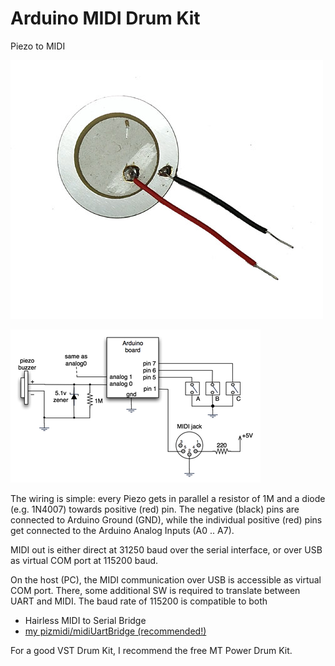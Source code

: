 # Arduino MIDI Drum Kit

Piezo to MIDI

![alt text](piezo.jpg "Piezo")

![alt text](wiring.png "Wiring")

The wiring is simple: every Piezo gets in parallel a resistor of 1M and 
a diode (e.g. 1N4007) towards positive (red) pin.
The negative (black) pins are connected to Arduino Ground (GND), 
while the individual positive (red) pins get connected to the Arduino Analog Inputs (A0 .. A7).

MIDI out is either direct at 31250 baud over the serial interface, 
or over USB as virtual COM port at 115200 baud.

On the host (PC), the MIDI communication over USB is accessible 
as virtual COM port. There, some additional SW is required to translate 
between UART and MIDI. The baud rate of 115200 is compatible to both
  - Hairless MIDI to Serial Bridge
  - [my pizmidi/midiUartBridge (recommended!)](https://github.com/hrgraf/pizmidi)

For a good VST Drum Kit, I recommend the free MT Power Drum Kit.
